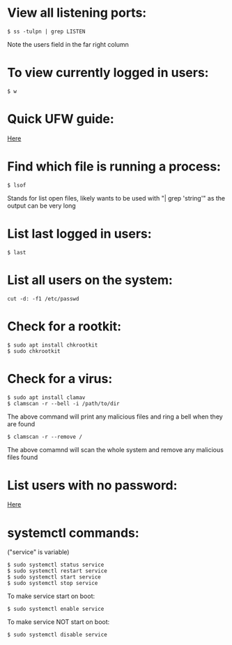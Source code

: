 # View all listening ports:
```
$ ss -tulpn | grep LISTEN
```
Note the users field in the far right column

# To view currently logged in users:
```
$ w
```

# Quick UFW guide:
[Here](https://gitlab.cyber.uml.edu/ccdc/ccdc2022/-/blob/main/Wiki%20Guides/Uncomplicated%20Firewall%20(UFW).md)

# Find which file is running a process:
```
$ lsof
```
Stands for list open files, likely wants to be used with "| grep 'string'" as the output can be very long

# List last logged in users:
```
$ last
```

# List all users on the system:
```
cut -d: -f1 /etc/passwd
```

# Check for a rootkit:
```
$ sudo apt install chkrootkit
$ sudo chkrootkit
```

# Check for a virus:
```
$ sudo apt install clamav
$ clamscan -r --bell -i /path/to/dir
```
The above command will print any malicious files and ring a bell when they are found
```
$ clamscan -r --remove /
```
The above comamnd will scan the whole system and remove any malicious files found

# List users with no password:
[Here](https://gitlab.cyber.uml.edu/ccdc/ccdc2022/-/blob/main/ccdc2021/Scripts/blankpass.sh)

# systemctl commands:
("service" is variable)
```
$ sudo systemctl status service
$ sudo systemctl restart service
$ sudo systemctl start service
$ sudo systemctl stop service
```
To make service start on boot:
```
$ sudo systemctl enable service
```
To make service NOT start on boot:
```
$ sudo systemctl disable service
```
